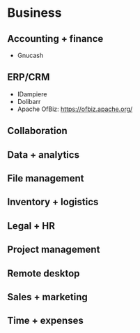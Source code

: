 # Business

## Accounting + finance ##
- Gnucash
## ERP/CRM ##
- IDampiere
- Dolibarr
- Apache OfBiz: https://ofbiz.apache.org/
## Collaboration ## 
## Data + analytics ## 
## File management ## 
## Inventory + logistics ## 
## Legal + HR ##
## Project management ## 
## Remote desktop ##
## Sales + marketing ## 
## Time + expenses ##
